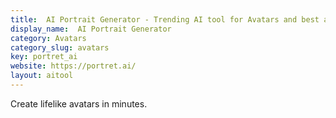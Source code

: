 ```yaml
---
title:  AI Portrait Generator - Trending AI tool for Avatars and best alternatives
display_name:  AI Portrait Generator
category: Avatars
category_slug: avatars
key: portret_ai
website: https://portret.ai/
layout: aitool
---
```


Create lifelike avatars in minutes.
